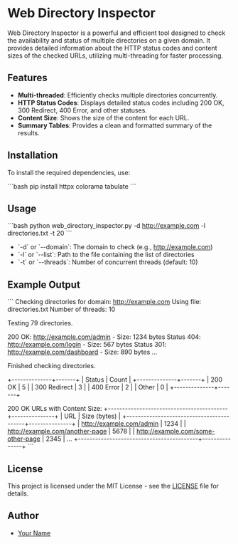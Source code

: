 # Web Directory Inspector

Web Directory Inspector is a powerful and efficient tool designed to check the availability and status of multiple directories on a given domain. It provides detailed information about the HTTP status codes and content sizes of the checked URLs, utilizing multi-threading for faster processing.

## Features

- **Multi-threaded**: Efficiently checks multiple directories concurrently.
- **HTTP Status Codes**: Displays detailed status codes including 200 OK, 300 Redirect, 400 Error, and other statuses.
- **Content Size**: Shows the size of the content for each URL.
- **Summary Tables**: Provides a clean and formatted summary of the results.

## Installation

To install the required dependencies, use:

\`\`\`bash
pip install httpx colorama tabulate
\`\`\`

## Usage

\`\`\`bash
python web_directory_inspector.py -d http://example.com -l directories.txt -t 20
\`\`\`

- \`-d\` or \`--domain\`: The domain to check (e.g., http://example.com)
- \`-l\` or \`--list\`: Path to the file containing the list of directories
- \`-t\` or \`--threads\`: Number of concurrent threads (default: 10)

## Example Output

\`\`\`
Checking directories for domain: http://example.com
Using file: directories.txt
Number of threads: 10

Testing 79 directories.

200 OK: http://example.com/admin - Size: 1234 bytes
Status 404: http://example.com/login - Size: 567 bytes
Status 301: http://example.com/dashboard - Size: 890 bytes
...

Finished checking directories.

+--------------+-------+
| Status       | Count |
+--------------+-------+
| 200 OK       | 5     |
| 300 Redirect | 3     |
| 400 Error    | 2     |
| Other        | 0     |
+--------------+-------+

200 OK URLs with Content Size:
+------------------------------------------+---------------+
| URL                                      | Size (bytes)  |
+------------------------------------------+---------------+
| http://example.com/admin                 | 1234          |
| http://example.com/another-page          | 5678          |
| http://example.com/some-other-page       | 2345          |
...
+------------------------------------------+---------------+
\`\`\`

## License

This project is licensed under the MIT License - see the [LICENSE](LICENSE) file for details.

## Author

- [Your Name](https://www.linkedin.com/in/yourprofile)

